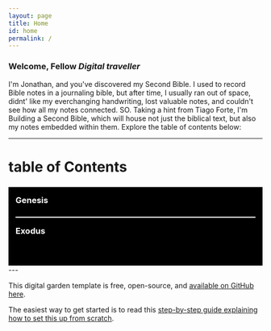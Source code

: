 ```yaml
---
layout: page
title: Home
id: home
permalink: /
---
```


### Welcome, Fellow _Digital traveller_

I'm Jonathan, and you've discovered my Second Bible. I used to record Bible notes in a journaling bible, but after time, I usually ran out of space, didnt' like my everchanging handwriting, lost valuable notes, and couldn't see how all my notes connected. SO. Taking a hint from Tiago Forte, I'm Building a Second Bible, which will house not just the biblical text, but also my notes embedded within them. Explore the table of contents below:

---
<h1>table of Contents</h1>
<div style="padding: 0em 1em 3em 1em; margin-top: 1rem; background: #000; color: #fff;">
  <h3 style="padding-top: 1em;">Genesis</h3>
  <h3 style="border-top: 2px solid; padding-top: 1em;">Exodus</h3>
</div>
---


This digital garden template is free, open-source, and [available on GitHub here](https://github.com/maximevaillancourt/digital-garden-jekyll-template).

The easiest way to get started is to read this [step-by-step guide explaining how to set this up from scratch](https://maximevaillancourt.com/blog/setting-up-your-own-digital-garden-with-jekyll).

<style>
  .wrapper {
    max-width: 46em;
  }
</style>
